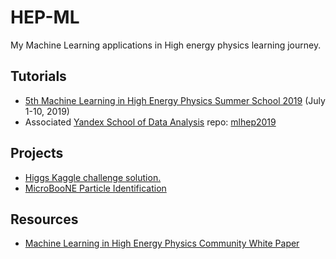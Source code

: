 # HEP-ML
My Machine Learning applications in High energy physics learning journey. 



## Tutorials
- [5th Machine Learning in High Energy Physics Summer School 2019](https://indico.cern.ch/event/768915/) (July 1-10, 2019)
- Associated [Yandex School of Data Analysis](https://github.com/yandexdataschool) repo: [mlhep2019](https://github.com/yandexdataschool/mlhep2019)

## Projects 
- [Higgs Kaggle challenge solution.](https://github.com/MohamedElashri/HEP-ML/blob/master/projects/Higgs_Boson_Challange.ipynb)
- [MicroBooNE Particle Identification ](https://github.com/MohamedElashri/HEP-ML/blob/master/projects/MicroBooNE_Particle_Identification.ipynb)

## Resources
- [Machine Learning in High Energy Physics Community White Paper](https://arxiv.org/abs/1807.02876)

